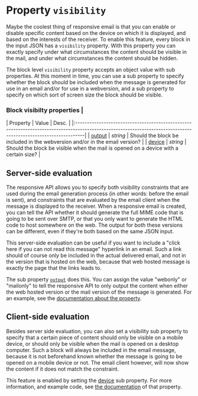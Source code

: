 # Property `visibility`

Maybe the coolest thing of responsive email is that you can enable or
disable specific content based on the device on which it is displayed,
and based on the interests of the receiver. To enable this feature,
every block in the input JSON has a `visibility` property. With this property
you can exactly specify under what circumstances the content should
be visible in the mail, and under what circumstances the content
should be hidden.

The block level `visibility` property accepts an object value with sub properties.
At this moment in time, you can use a sub property to specify whether
the block should be included when the message is generated for use
in an email and/or for use in a webversion, and a sub property to specify
on which sort of screen size the block should be visible.

### Block visibilty properties |

| Property | Value | Desc.                                                                                                                                        |
|:----------------------------------------------------------------------------------------------------------------------------------------------------------------|
| [output](copernica-docs:ResponsiveEmail/json/property-output) | _string_ | Should the block be included in the webversion and/or in the email version?          |
| [device](copernica-docs:ResponsiveEmail/json/property-device) | _string_ | Should the block be visible when the mail is opened on a device with a certain size? |

## Server-side evaluation

The responsive API allows you to specify both visibility constraints that
are used during the email generation process (in other words: before the 
email is sent), and constraints that are evaluated by the email client when the 
message is displayed to the receiver. When a responsive email is created, 
you can tell the API whether it should generate the full MIME code that is 
going to be sent over SMTP, or that you only want to generate the HTML code
to host somewhere on the web. The output for both these versions can be
different, even if they're both based on the same JSON input.

This server-side evaluation can be useful if you want to include 
a "click here if you can not read this message" hyperlink in an email. Such a 
link should of course only be included in the actual delivered email, and not 
in the version that is hosted on the web, because that web hosted message is 
exactly the page that the links leads to.

The sub property [`output`](copernica-docs:ResponsiveEmail/json/property-output) 
does this. You can assign the value "webonly" or "mailonly" to tell the responsive 
API to only output the content when either the web hosted version or the mail 
version of the message is generated. For an example, see the [documentation about the property](copernica-docs:ResponsiveEmail/json/property-output).


## Client-side evaluation

Besides server side evaluation, you can also set a visibility sub property
to specify that a certain piece of content should only be visible on a 
mobile device, or should only be visible when the mail is opened on a 
desktop computer. Such a block will always be included in the email message, 
because it is not beforehand known whether the message is going to be
opened on a mobile device or not. The email client however, will now show
the content if it does not match the constraint.

This feature is enabled by setting the 
[device](copernica-docs:ResponsiveEmail/json/property-device) sub property. 
For more information, and example code, see [the documentation](copernica-docs:ResponsiveEmail/json/property-device) 
of that property.

